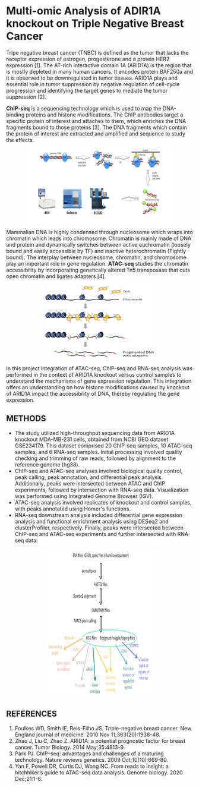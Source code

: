 # Multi-omic Analysis of ADIR1A knockout on Triple Negative Breast Cancer

Tripe negative breast cancer (TNBC) is defined as the tumor that lacks the receptor expression of estrogen, progesterone and a protein HER2 expression [1]. The AT-rich interactive domain 1A (ARID1A) is the region that is mostly depleted in many human cancers. It encodes protein BAF250a and it is observed to be downregulated in tumor tissues. ARID1A plays and essential role in tumor suppression by negative regulation of cell-cycle progression and identifying the target genes to mediate the tumor suppression [2].

**ChIP-seq** is a sequencing technology which is used to map the DNA-binding proteins and histone modifications. The ChIP antibodies target a specific protein of interest and attaches to them, which enriches the DNA fragments bound to those proteins [3]. The DNA fragments which contain the protein of interest are extracted and amplified and sequence to study the effects.

<p align="center">
  <img src="images/ChIP-seq2.png" width="400" height="200" alt="Alt Text">
</p>

Mammalian DNA is highly condensed through nucleosome which wraps into chromatin which leads into chromosome. Chromatin is mainly made of DNA and protein and dynamically switches between active euchromatin (loosely bound and easily accessible by TF) and inactive heterochromatin (Tightly bound). The interplay between nucleosome, chromatin, and chromosome
play an important role in gene regulation. **ATAC-seq** studies the chromatin accessibility by incorporating genetically altered Tn5 transposase that cuts open chromatin and ligates adapters [4].

<p align="center">
  <img src="images/ATAC-seq.png" width="300" height="200" alt="Alt Text">
</p>

In this project integration of ATAC-seq, ChIP-seq and RNA-seq analysis was performed in the context of ARID1A knockout versus control samples to understand the mechanisms of gene
expression regulation. This integration offers an understanding on how histone modifications caused by knockout of ARID1A impact the accessibility of DNA, thereby regulating the gene
expression.

## METHODS

- The study utilized high-throughput sequencing data from ARID1A knockout MDA-MB-231 cells, obtained from NCBI GEO dataset GSE234179. This dataset comprised 20 ChIP-seq samples, 10 ATAC-seq samples, and 6 RNA-seq samples. Initial processing involved quality checking and trimming of raw reads, followed by alignment to the reference genome (hg38). 
- ChIP-seq and ATAC-seq analyses involved biological quality control, peak calling, peak annotation, and differential peak analysis. Additionally, peaks were intersected between ATAC and ChIP experiments, followed by intersection with RNA-seq data. Visualization was performed using Integrated Genome Browser (IGV). 
- ATAC-seq analysis involved replicates of knockout and control samples, with peaks annotated using Homer's functions. 
- RNA-seq downstream analysis included differential gene expression analysis and functional enrichment analysis using DESeq2 and clusterProfiler, respectively. Finally, peaks were intersected between ChIP-seq and ATAC-seq experiments and further intersected with RNA-seq data.

<p align="center">
  <img src="images/workflow.png" width="300" height="400" alt="Alt Text">
</p>

## REFERENCES
1. Foulkes WD, Smith IE, Reis-Filho JS. Triple-negative breast cancer. New England journal of medicine. 2010 Nov 11;363(20):1938-48.
2. Zhao J, Liu C, Zhao Z. ARID1A: a potential prognostic factor for breast cancer. Tumor Biology. 2014 May;35:4813-9.
3. Park PJ. ChIP–seq: advantages and challenges of a maturing technology. Nature reviews genetics. 2009 Oct;10(10):669-80.
4. Yan F, Powell DR, Curtis DJ, Wong NC. From reads to insight: a hitchhiker’s guide to ATAC-seq data analysis. Genome biology. 2020 Dec;21:1-6.

